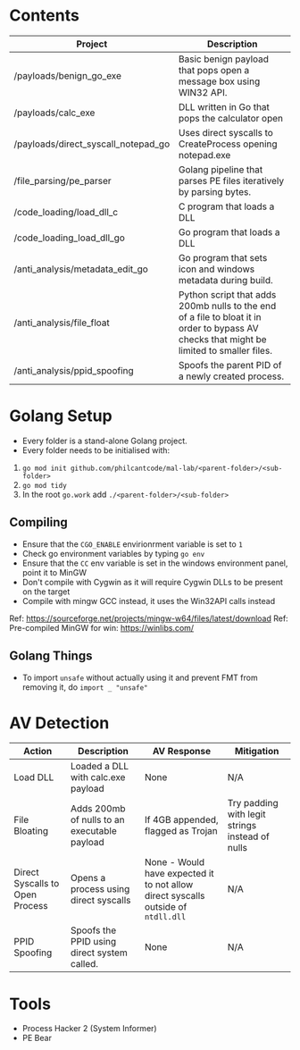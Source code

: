 # Contents

| Project | Description |
|----------|----------|
| /payloads/benign_go_exe | Basic benign payload that pops open a message box using WIN32 API.  |
| /payloads/calc_exe | DLL written in Go that pops the calculator open |
| /payloads/direct_syscall_notepad_go | Uses direct syscalls to CreateProcess opening notepad.exe | 
| /file_parsing/pe_parser | Golang pipeline that parses PE files iteratively by parsing bytes. |
| /code_loading/load_dll_c | C program that loads a DLL |
| /code_loading_load_dll_go | Go program that loads a DLL |
| /anti_analysis/metadata_edit_go | Go program that sets icon and windows metadata during build. |
| /anti_analysis/file_float | Python script that adds 200mb nulls to the end of a file to bloat it in order to bypass AV checks that might be limited to smaller files. |
| /anti_analysis/ppid_spoofing | Spoofs the parent PID of a newly created process. |

# Golang Setup

- Every folder is a stand-alone Golang project.
- Every folder needs to be initialised with:

1. `go mod init github.com/philcantcode/mal-lab/<parent-folder>/<sub-folder>`
2. `go mod tidy`
3. In the root `go.work` add `./<parent-folder>/<sub-folder>` 

## Compiling

- Ensure that the `CGO_ENABLE` envirionrment variable is set to `1`
- Check go environment variables by typing `go env`
- Ensure that the `CC` env variable is set in the windows environment panel, point it to MinGW
- Don't compile with Cygwin as it will require Cygwin DLLs to be present on the target
- Compile with mingw GCC instead, it uses the Win32API calls instead

Ref: https://sourceforge.net/projects/mingw-w64/files/latest/download
Ref: Pre-compiled MinGW for win: https://winlibs.com/

## Golang Things

- To import `unsafe` without actually using it and prevent FMT from removing it, do `import _ "unsafe"`

# AV Detection

| Action | Description | AV Response | Mitigation |
|----------|----------|----------|----------|
| Load DLL | Loaded a DLL with calc.exe payload | None | N/A |
| File Bloating | Adds 200mb of nulls to an executable payload | If 4GB appended, flagged as Trojan | Try padding with legit strings instead of nulls |
| Direct Syscalls to Open Process | Opens a process using direct syscalls | None - Would have expected it to not allow direct syscalls outside of `ntdll.dll` | N/A |
| PPID Spoofing | Spoofs the PPID using direct system called. | None | N/A |

# Tools

- Process Hacker 2 (System Informer)
- PE Bear